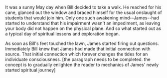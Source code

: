 It was a sunny May day when Bill decided to take a walk. He reached for his cane, glanced out the window and braced himself for the usual onslaught of students that would join him. Only one such awakening mind--James--had started to understand that his impairment wasn't an impediment, as leaving your body did not happen on the physical plane. And so what started out as a typical day of spiritual lessons and exploration began.  

As soon as Bill's feet touched the lawn, James started firing out questions. Immediately Bill knew that James had made that initial connection with source. That initial connection which forever changes the tides for an individuate consciousness. [the paragraph needs to be completed. the concept is to gradually enlighten the reader to mechanics of James' newly started spiritual journey]
